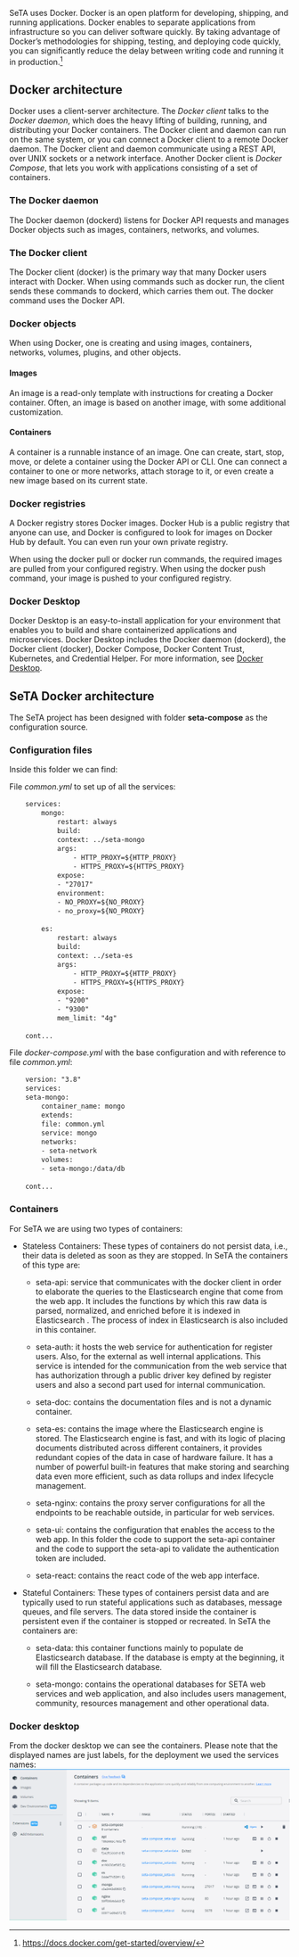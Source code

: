 SeTA uses Docker. Docker is an open platform for developing, shipping, and running applications. Docker enables to separate applications from infrastructure so you can deliver software quickly. By taking advantage of Docker’s methodologies for shipping, testing, and deploying code quickly, you can significantly reduce the delay between writing code and running it in production.[^1]



## Docker architecture

Docker uses a client-server architecture. The *Docker client* talks to the *Docker daemon*, which does the heavy lifting of building, running, and distributing your Docker containers. The Docker client and daemon can run on the same system, or you can connect a Docker client to a remote Docker daemon. The Docker client and daemon communicate using a REST API, over UNIX sockets or a network interface. Another Docker client is *Docker Compose*, that lets you work with applications consisting of a set of containers.


### The Docker daemon

The Docker daemon (dockerd) listens for Docker API requests and manages Docker objects such as images, containers, networks, and volumes. 



### The Docker client

The Docker client (docker) is the primary way that many Docker users interact with Docker. When using commands such as docker run, the client sends these commands to dockerd, which carries them out. The docker command uses the Docker API. 


### Docker objects

When using Docker, one is creating and using images, containers, networks, volumes, plugins, and other objects.

#### Images

An image is a read-only template with instructions for creating a Docker container. Often, an image is based on another image, with some additional customization. 

#### Containers

A container is a runnable instance of an image. One can create, start, stop, move, or delete a container using the Docker API or CLI. One can connect a container to one or more networks, attach storage to it, or even create a new image based on its current state. 


### Docker registries

A Docker registry stores Docker images. Docker Hub is a public registry that anyone can use, and Docker is configured to look for images on Docker Hub by default. You can even run your own private registry.

When using the docker pull or docker run commands, the required images are pulled from your configured registry. When using the docker push command, your image is pushed to your configured registry.

### Docker Desktop

Docker Desktop is an easy-to-install application for your environment that enables you to build and share containerized applications and microservices. Docker Desktop includes the Docker daemon (dockerd), the Docker client (docker), Docker Compose, Docker Content Trust, Kubernetes, and Credential Helper. For more information, see [Docker Desktop](https://docs.docker.com/desktop/).



## SeTA Docker architecture

The SeTA project has been designed with folder **seta-compose** as the configuration source. 

### Configuration files
Inside this folder we can find:

File *common.yml* to set up of all the services:

```
    services:
        mongo:
            restart: always
            build:
            context: ../seta-mongo
            args:
                - HTTP_PROXY=${HTTP_PROXY}
                - HTTPS_PROXY=${HTTPS_PROXY}
            expose:
            - "27017"
            environment:
            - NO_PROXY=${NO_PROXY}
            - no_proxy=${NO_PROXY}

        es:
            restart: always
            build:
            context: ../seta-es
            args:
                - HTTP_PROXY=${HTTP_PROXY}
                - HTTPS_PROXY=${HTTPS_PROXY}
            expose:
            - "9200"
            - "9300"
            mem_limit: "4g"
    
    cont...
```

File *docker-compose.yml* with the base configuration and with reference to file *common.yml*:

```
    version: "3.8"
    services:
    seta-mongo:
        container_name: mongo
        extends:
        file: common.yml
        service: mongo
        networks:
        - seta-network
        volumes:
        - seta-mongo:/data/db

    cont...
```
### Containers
For SeTA we are using two types of containers:     

- Stateless Containers: These types of containers do not persist data, i.e., their data is deleted as soon as they are stopped.    In SeTA the containers of this type are:    

    - seta-api: service that communicates with the docker client in order to elaborate the queries to the Elasticsearch  engine that come from the web app.   It includes the functions by which this raw data is parsed, normalized, and enriched before it is indexed in Elasticsearch .   The process of index in Elasticsearch  is also included in this container. 

    - seta-auth: it hosts the web service for authentication for register users. Also, for the external as well internal applications. This service is intended for the communication from the web service that has authorization through a public driver key defined by register users and also a second part used for internal communication. 
    - seta-doc: contains the documentation files and is not a dynamic container.

    - seta-es: contains the image where the Elasticsearch  engine is stored.  The Elasticsearch  engine is fast, and with its logic of placing documents distributed across different containers, it provides redundant copies of the data in case of hardware failure. It has a number of powerful built-in features that make storing and searching data even more efficient, such as data rollups and index lifecycle management.

    - seta-nginx: contains the proxy server configurations for all the endpoints to be reachable outside, in particular for web services.

    - seta-ui: contains the configuration that enables the access to the web app. In this folder the code to support the seta-api container and the code to support the seta-api to validate the authentication token are included.

    - seta-react: contains the react code of the web app interface.

- Stateful Containers: These types of containers persist data and are typically used to run stateful applications such as databases, message queues, and file servers. The data stored inside the container is persistent even if the container is stopped or recreated.  In SeTA the containers are:    

    - seta-data: this container functions mainly to populate de Elasticsearch  database. If the database is empty at the beginning, it will fill the Elasticsearch  database.

    - seta-mongo: contains the operational databases for SETA web services and web application, and also includes users management, community, resources management and other operational data.



### Docker desktop

From the docker desktop we can see the containers. Please note that the displayed names are just labels, for the deployment we used the services names:  
![Screenshot](../img/docker-desktop.png)






[^1]: https://docs.docker.com/get-started/overview/